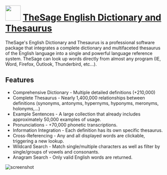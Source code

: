 # <img src="https://cdn.rawgit.com/JourneyOver/chocolatey-packages/475edf21f7a9a51c8bc5aabfb123bd8e41101f73/icons/tsedat.png" width="48" height="48"/> [TheSage English Dictionary and Thesaurus](https://chocolatey.org/packages/tsedat)

TheSage's English Dictionary and Thesaurus is a professional software package that integrates a complete dictionary and multifaceted thesaurus of the English language into a single and powerful language reference system.
TheSage can look up words directly from almost any program (IE, Word, Firefox, Outlook, Thunderbird, etc...).

## Features

-   Comprehensive Dictionary - Multiple detailed definitions (+210,000)
-   Complete Thesaurus - Nearly 1,400,000 relationships between definitions (synonyms, antonyms, hypernyms, hyponyms, meronyms, holonyms,...)
-   Example Sentences - A large collection that already includes approximately 50,000 examples of usage.
-   Pronunciations - +70,000 phonetic transcriptions.
-   Information Integration - Each definition has its own specific thesaurus.
-   Cross-Referencing - Any and all displayed words are clickable, triggering a new lookup.
-   Wildcard Search - Match single/multiple characters as well as filter by single/groups of vowels and consonants.
-   Anagram Search - Only valid English words are returned.

![screenshot](https://raw.githubusercontent.com/JourneyOver/chocolatey-packages/master/readme_imgs/tsedat.png)
